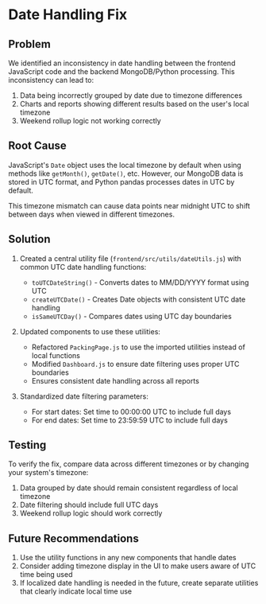 # Date Handling Fix

## Problem

We identified an inconsistency in date handling between the frontend JavaScript code and the backend MongoDB/Python processing. This inconsistency can lead to:

1. Data being incorrectly grouped by date due to timezone differences
2. Charts and reports showing different results based on the user's local timezone
3. Weekend rollup logic not working correctly

## Root Cause

JavaScript's `Date` object uses the local timezone by default when using methods like `getMonth()`, `getDate()`, etc. However, our MongoDB data is stored in UTC format, and Python pandas processes dates in UTC by default.

This timezone mismatch can cause data points near midnight UTC to shift between days when viewed in different timezones.

## Solution

1. Created a central utility file (`frontend/src/utils/dateUtils.js`) with common UTC date handling functions:
   - `toUTCDateString()` - Converts dates to MM/DD/YYYY format using UTC
   - `createUTCDate()` - Creates Date objects with consistent UTC date handling
   - `isSameUTCDay()` - Compares dates using UTC day boundaries

2. Updated components to use these utilities:
   - Refactored `PackingPage.js` to use the imported utilities instead of local functions
   - Modified `Dashboard.js` to ensure date filtering uses proper UTC boundaries
   - Ensures consistent date handling across all reports

3. Standardized date filtering parameters:
   - For start dates: Set time to 00:00:00 UTC to include full days
   - For end dates: Set time to 23:59:59 UTC to include full days

## Testing

To verify the fix, compare data across different timezones or by changing your system's timezone:
1. Data grouped by date should remain consistent regardless of local timezone
2. Date filtering should include full UTC days
3. Weekend rollup logic should work correctly

## Future Recommendations

1. Use the utility functions in any new components that handle dates
2. Consider adding timezone display in the UI to make users aware of UTC time being used
3. If localized date handling is needed in the future, create separate utilities that clearly indicate local time use 